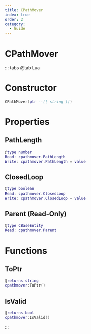 ```yaml
---
title: CPathMover
index: true
order: 2
category:
  - Guide
---
```


# CPathMover

::: tabs
@tab Lua
# Constructor
```lua
CPathMover(ptr --[[ string ]])
```
# Properties
## PathLength 
```lua
@type number
Read: cpathmover.PathLength
Write: cpathmover.PathLength = value
```
## ClosedLoop 
```lua
@type boolean
Read: cpathmover.ClosedLoop
Write: cpathmover.ClosedLoop = value
```
## Parent (Read-Only)
```lua
@type CBaseEntity
Read: cpathmover.Parent
```
# Functions
## ToPtr
```lua
@returns string
cpathmover:ToPtr()
```
## IsValid
```lua
@returns bool
cpathmover:IsValid()
```

:::